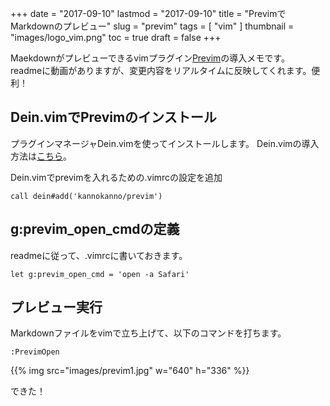 +++
date = "2017-09-10"
lastmod = "2017-09-10"
title = "PrevimでMarkdownのプレビュー"
slug = "previm"
tags = [
  "vim"
]
thumbnail = "images/logo_vim.png"
toc = true
draft = false
+++

Maekdownがプレビューできるvimプラグイン[Previm](https://github.com/kannokanno/previm/)の導入メモです。  
readmeに動画がありますが、変更内容をリアルタイムに反映してくれます。便利！

## Dein.vimでPrevimのインストール
プラグインマネージャDein.vimを使ってインストールします。
Dein.vimの導入方法は[こちら](/dein_vim/)。

Dein.vimでprevimを入れるための.vimrcの設定を追加
```
call dein#add('kannokanno/previm')
```

## g:previm_open_cmdの定義
readmeに従って、.vimrcに書いておきます。
```
let g:previm_open_cmd = 'open -a Safari'
```

## プレビュー実行
Markdownファイルをvimで立ち上げて、以下のコマンドを打ちます。

```
:PrevimOpen
```

{{% img src="images/previm1.jpg" w="640" h="336" %}}

できた！
